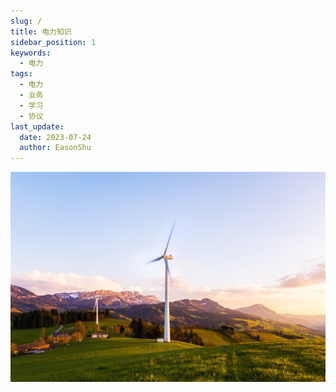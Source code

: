 ```yaml
---
slug: /
title: 电力知识
sidebar_position: 1
keywords:
  - 电力
tags:
  - 电力
  - 业务
  - 学习
  - 协议
last_update:
  date: 2023-07-24
  author: EasonShu
---
```

![power](../images/power.jpg)


